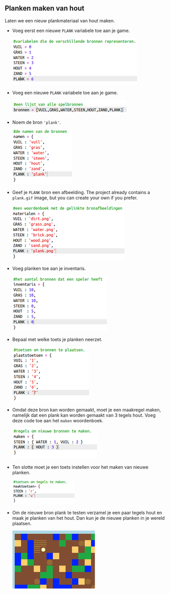 ## Planken maken van hout

Laten we een nieuw plankmateriaal van hout maken.

+ Voeg eerst een nieuwe `PLANK` variabele toe aan je game.
    
    ![screenshot](images/craft-plank-const.png)

+ Voeg een nieuwe `PLANK` variabele toe aan je game.
    
    ![screenshot](images/craft-plank-resources.png)

+ Noem de bron `'plank'`.
    
    ![screenshot](images/craft-plank-names.png)

+ Geef je `PLANK` bron een afbeelding. The project already contains a `plank.gif` image, but you can create your own if you prefer.
    
    ![screenshot](images/craft-plank-textures.png)

+ Voeg planken toe aan je inventaris.
    
    ![screenshot](images/craft-plank-inventory.png)

+ Bepaal met welke toets je planken neerzet.
    
    ![screenshot](images/craft-plank-placekeys.png)

+ Omdat deze bron kan worden gemaakt, moet je een maakregel maken, namelijk dat een plank kan worden gemaakt van 3 tegels hout. Voeg deze code toe aan het `maken` woordenboek.
    
    ![screenshot](images/craft-plank-crafting.png)

+ Ten slotte moet je een toets instellen voor het maken van nieuwe planken.
    
    ![screenshot](images/craft-plank-craftkeys.png)

+ Om de nieuwe bron plank te testen verzamel je een paar tegels hout en maak je planken van het hout. Dan kun je de nieuwe planken in je wereld plaatsen.
    
    ![screenshot](images/craft-plank-test.png)
